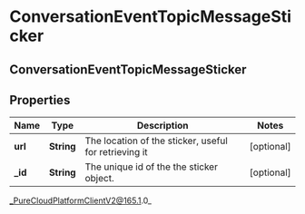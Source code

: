 # ConversationEventTopicMessageSticker

## ConversationEventTopicMessageSticker

## Properties

|Name | Type | Description | Notes|
|------------ | ------------- | ------------- | -------------|
| **url** | **String** | The location of the sticker, useful for retrieving it | [optional] |
| **_id** | **String** | The unique id of the the sticker object. | [optional] |



_PureCloudPlatformClientV2@165.1.0_
